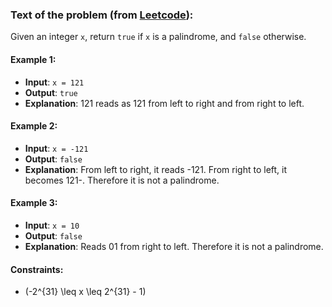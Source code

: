 ### Text of the problem (from [Leetcode](https://leetcode.com/problems/palindrome-number/)):

Given an integer `x`, return `true` if `x` is a palindrome, and `false` otherwise.

#### Example 1:
- **Input**: `x = 121`
- **Output**: `true`
- **Explanation**: 121 reads as 121 from left to right and from right to left.

#### Example 2:
- **Input**: `x = -121`
- **Output**: `false`
- **Explanation**: From left to right, it reads -121. From right to left, it becomes 121-. Therefore it is not a palindrome.

#### Example 3:
- **Input**: `x = 10`
- **Output**: `false`
- **Explanation**: Reads 01 from right to left. Therefore it is not a palindrome.

#### Constraints:
- \(-2^{31} \leq x \leq 2^{31} - 1\)
